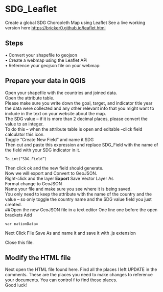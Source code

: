 # SDG_Leaflet
Create a global SDG Choropleth Map using Leaflet
See a live working version here https://bricker0.github.io/leaflet.html  
## Steps
•	Convert your shapefile to geojson<br>
•	Create a webmap using the Leaflet API<br>
•	Reference your geojson file on your webmap<br>
## Prepare your data in QGIS
Open your shapefile with the countries and joined data. <br>
Open the attribute table. <br>
Please make sure you write down the goal, target, and indicator title year the data were collected and any other relevant info that you might want to include in the text on your website about the map. <br>
The SDG value – if it is more than 2 decimal places, please convert the value to an integer.  <br>
To do this – when the attribute table is open and editable –click field calculator this icon. <br>
Toggle “Create New Field” and name it SDG<br>
Then cut and paste this expression and replace SDG_Field with the name of the field with your SDG indicator in it. <br>
```
To_int(“SDG_Field”)
```
Then click ok and the new field should generate. <br>
Now we will  export and Convert to GeoJSON. <br>
Right-click and the layer <b>Export</b> Save Vector Layer As<br>
Format change to GeoJSON<br>
Name your file and make sure you see where it is being saved.<br>
You only need to keep the attribute with the name of the country and the value – so only toggle the country name and the SDG value field you just created.<br>
##Open the new GeoJSON file in a text editor
One line one before the open brackets Add 
```
var nationData=
```

Next Click File Save As and name it and save it with .js extension

Close this file. <br>

## Modify the HTML file
Next open the HTML file found here. Find all the places I left UPDATE in the comments. These are the places you need to make changes to reference your documents. You can control f to find those places.
<br>
Good luck!
